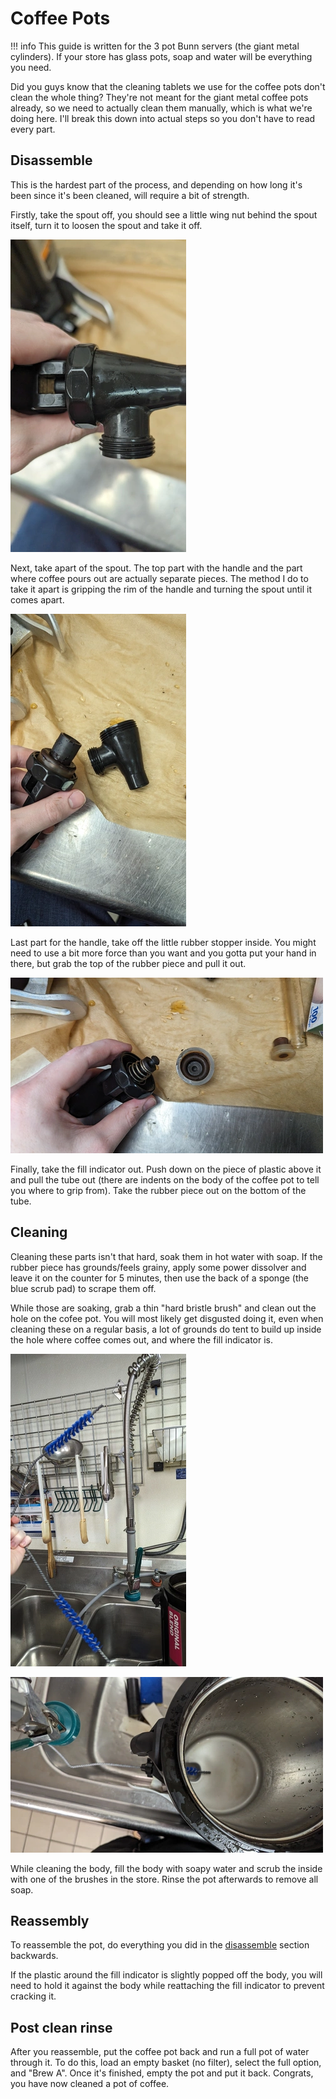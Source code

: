 # Coffee Pots

!!! info
    This guide is written for the 3 pot Bunn servers (the giant metal cylinders). If your store has glass pots, soap and water will be everything you need.

Did you guys know that the cleaning tablets we use for the coffee pots don't clean the whole thing? They're not meant for the giant metal coffee pots already, so we need to actually clean them manually, which is what we're doing here. I'll break this down into actual steps so you don't have to read every part.

## Disassemble

This is the hardest part of the process, and depending on how long it's been since it's been cleaned, will require a bit of strength.

Firstly, take the spout off, you should see a little wing nut behind the spout itself, turn it to loosen the spout and take it off.

![cof_spout_pic](../../assets/img/chores/cleaning/coffee/cof_spout_pic.webp)

Next, take apart of the spout. The top part with the handle and the part where coffee pours out are actually separate pieces. The method I do to take it apart is gripping the rim of the handle and turning the spout until it comes apart.

![cof_spout2_pic](../../assets/img/chores/cleaning/coffee/cof_spout2_pic.webp)

Last part for the handle, take off the little rubber stopper inside. You might need to use a bit more force than you want and you gotta put your hand in there, but grab the top of the rubber piece and pull it out.

![cof_spout3_pic](../../assets/img/chores/cleaning/coffee/cof_spout3_pic.webp)

Finally, take the fill indicator out. Push down on the piece of plastic above it and pull the tube out (there are indents on the body of the coffee pot to tell you where to grip from). Take the rubber piece out on the bottom of the tube.

## Cleaning

Cleaning these parts isn't that hard, soak them in hot water with soap. If the rubber piece has grounds/feels grainy, apply some power dissolver and leave it on the counter for 5 minutes, then use the back of a sponge (the blue scrub pad) to scrape them off.

While those are soaking, grab a thin "hard bristle brush" and clean out the hole on the cofee pot. You will most likely get disgusted doing it, even when cleaning these on a regular basis, a lot of grounds do tent to build up inside the hole where coffee comes out, and where the fill indicator is. 

![cof_bristle1_clean](../../assets/img/chores/cleaning/coffee/cof_bristle1_clean.webp)

![cof_bristle2_clean](../../assets/img/chores/cleaning/coffee/cof_bristle2_clean.webp)

While cleaning the body, fill the body with soapy water and scrub the inside with one of the brushes in the store. Rinse the pot afterwards to remove all soap.

## Reassembly

To reassemble the pot, do everything you did in the [disassemble](#disassemble) section backwards.

If the plastic around the fill indicator is slightly popped off the body, you will need to hold it against the body while reattaching the fill indicator to prevent cracking it.

## Post clean rinse

After you reassemble, put the coffee pot back and run a full pot of water through it. To do this, load an empty basket (no filter), select the full option, and "Brew A". Once it's finished, empty the pot and put it back. Congrats, you have now cleaned a pot of coffee.